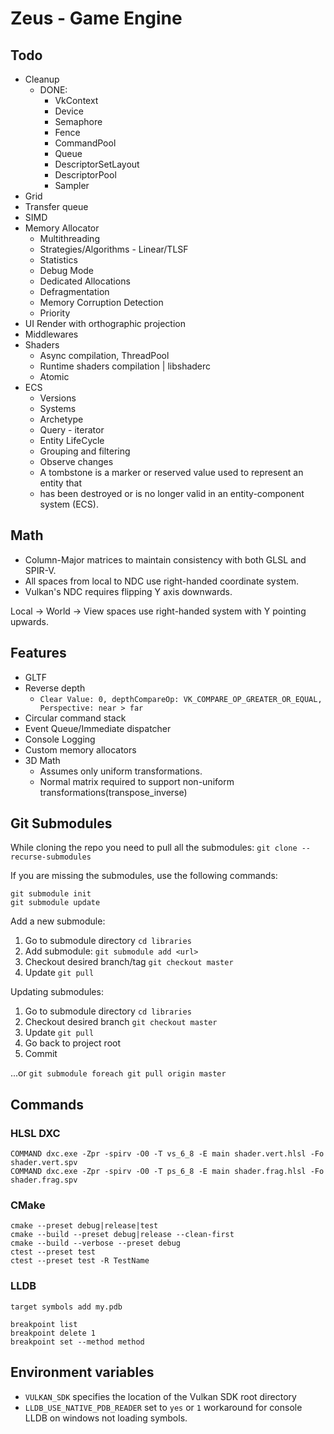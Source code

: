 # Zeus - Game Engine

## Todo
- Cleanup
    - DONE:
        - VkContext
        - Device
        - Semaphore
        - Fence
        - CommandPool
        - Queue
        - DescriptorSetLayout
        - DescriptorPool
        - Sampler
- Grid
- Transfer queue
- SIMD
- Memory Allocator
    - Multithreading
    - Strategies/Algorithms - Linear/TLSF
    - Statistics
    - Debug Mode
    - Dedicated Allocations
    - Defragmentation
    - Memory Corruption Detection
    - Priority
- UI Render with orthographic projection
- Middlewares
- Shaders
    - Async compilation, ThreadPool
    - Runtime shaders compilation | libshaderc
    - Atomic
- ECS
    - Versions
    - Systems
    - Archetype
    - Query - iterator
    - Entity LifeCycle
    - Grouping and filtering
    - Observe changes
    - A tombstone is a marker or reserved value used to represent an entity that
    - has been destroyed or is no longer valid in an entity-component system (ECS).

## Math
- Column-Major matrices to maintain consistency with both GLSL and SPIR-V.
- All spaces from local to NDC use right-handed coordinate system.
- Vulkan's NDC requires flipping Y axis downwards.

Local -> World -> View spaces use right-handed system with Y pointing upwards.

## Features
- GLTF
- Reverse depth
    - `Clear Value: 0, depthCompareOp: VK_COMPARE_OP_GREATER_OR_EQUAL, Perspective: near > far`
- Circular command stack
- Event Queue/Immediate dispatcher
- Console Logging
- Custom memory allocators
- 3D Math
    - Assumes only uniform transformations.
    - Normal matrix required to support non-uniform transformations(transpose_inverse)

## Git Submodules
While cloning the repo you need to pull all the submodules:
`git clone --recurse-submodules`

If you are missing the submodules, use the following commands:
```
git submodule init
git submodule update
```

Add a new submodule:
1. Go to submodule directory `cd libraries`
2. Add submodule: `git submodule add <url>`
3. Checkout desired branch/tag `git checkout master`
4. Update `git pull`

Updating submodules:
1. Go to submodule directory `cd libraries`
2. Checkout desired branch `git checkout master`
3. Update `git pull`
4. Go back to project root
5. Commit

...or `git submodule foreach git pull origin master`

## Commands
### HLSL DXC
```
COMMAND dxc.exe -Zpr -spirv -O0 -T vs_6_8 -E main shader.vert.hlsl -Fo shader.vert.spv
COMMAND dxc.exe -Zpr -spirv -O0 -T ps_6_8 -E main shader.frag.hlsl -Fo shader.frag.spv
```

### CMake
```
cmake --preset debug|release|test
cmake --build --preset debug|release --clean-first
cmake --build --verbose --preset debug
ctest --preset test
ctest --preset test -R TestName
```

### LLDB
```
target symbols add my.pdb

breakpoint list
breakpoint delete 1
breakpoint set --method method
```

## Environment variables
- `VULKAN_SDK` specifies the location of the Vulkan SDK root directory
- `LLDB_USE_NATIVE_PDB_READER` set to `yes` or `1` workaround for console LLDB on windows not loading symbols.
